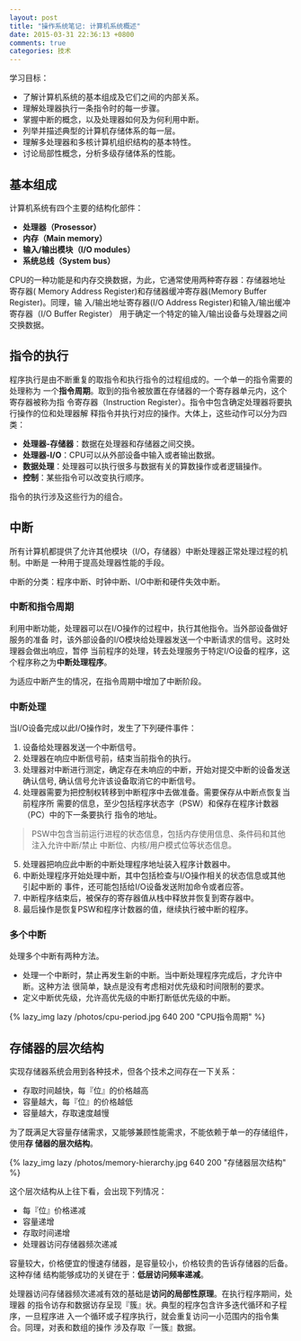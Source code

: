 ```yaml
---
layout: post
title: "操作系统笔记: 计算机系统概述"
date: 2015-03-31 22:36:13 +0800
comments: true
categories: 技术
---
```

学习目标：

+ 了解计算机系统的基本组成及它们之间的内部关系。
+ 理解处理器执行一条指令时的每一步骤。
+ 掌握中断的概念，以及处理器如何及为何利用中断。
+ 列举并描述典型的计算机存储体系的每一层。
+ 理解多处理器和多核计算机组织结构的基本特性。
+ 讨论局部性概念，分析多级存储体系的性能。

## 基本组成

计算机系统有四个主要的结构化部件：

+ **处理器（Prosessor）**
+ **内存（Main memory）**
+ **输入/输出模块（I/O modules）**
+ **系统总线（System bus）**

CPU的一种功能是和内存交换数据，为此，它通常使用两种寄存器：存储器地址寄存器(
Memory Address Register)和存储器缓冲寄存器(Memory Buffer Register)。同理，输
入/输出地址寄存器(I/O Address Register)和输入/输出缓冲寄存器（I/O Buffer Register）
用于确定一个特定的输入/输出设备与处理器之间交换数据。

## 指令的执行

程序执行是由不断重复的取指令和执行指令的过程组成的。一个单一的指令需要的处理称为
一个**指令周期**。取到的指令被放置在存储器的一个寄存器单元内，这个寄存器被称为指
令寄存器（Instruction Register）。指令中包含确定处理器将要执行操作的位和处理器解
释指令并执行对应的操作。大体上，这些动作可以分为四类：

+ **处理器-存储器**：数据在处理器和存储器之间交换。
+ **处理器-I/O**：CPU可以从外部设备中输入或者输出数据。
+ **数据处理**：处理器可以执行很多与数据有关的算数操作或者逻辑操作。
+ **控制**：某些指令可以改变执行顺序。

指令的执行涉及这些行为的组合。

## 中断

所有计算机都提供了允许其他模块（I/O，存储器）中断处理器正常处理过程的机制。中断是
一种用于提高处理器性能的手段。

中断的分类：程序中断、时钟中断、I/O中断和硬件失效中断。

### 中断和指令周期

利用中断功能，处理器可以在I/O操作的过程中，执行其他指令。当外部设备做好服务的准备
时，该外部设备的I/O模块给处理器发送一个中断请求的信号。这时处理器会做出响应，暂停
当前程序的处理，转去处理服务于特定I/O设备的程序，这个程序称之为**中断处理程序**。

为适应中断产生的情况，在指令周期中增加了中断阶段。

### 中断处理

当I/O设备完成以此I/O操作时，发生了下列硬件事件：

1. 设备给处理器发送一个中断信号。
2. 处理器在响应中断信号前，结束当前指令的执行。
3. 处理器对中断进行测定，确定存在未响应的中断，开始对提交中断的设备发送确认信号,
   确认信号允许该设备取消它的中断信号。
4. 处理器需要为把控制权转移到中断程序中去做准备。需要保存从中断点恢复当前程序所
   需要的信息，至少包括程序状态字（PSW）和保存在程序计数器（PC）中的下一条要执行
   指令的地址。

> PSW中包含当前运行进程的状态信息，包括内存使用信息、条件码和其他注入允许中断/禁止
  中断位、内核/用户模式位等状态信息。

5. 处理器把响应此中断的中断处理程序地址装入程序计数器中。
6. 中断处理程序开始处理中断，其中包括检查与I/O操作相关的状态信息或其他引起中断的
   事件，还可能包括给I/O设备发送附加命令或者应答。
7. 中断程序结束后，被保存的寄存器值从栈中释放并恢复到寄存器中。
8. 最后操作是恢复PSW和程序计数器的值，继续执行被中断的程序。

### 多个中断

处理多个中断有两种方法。

+ 处理一个中断时，禁止再发生新的中断。当中断处理程序完成后，才允许中断。这种方法
  很简单，缺点是没有考虑相对优先级和时间限制的要求。
+ 定义中断优先级，允许高优先级的中断打断低优先级的中断。

{% lazy_img lazy /photos/cpu-period.jpg 640 200 "CPU指令周期" %}

## 存储器的层次结构

实现存储器系统会用到各种技术，但各个技术之间存在一下关系：

+ 存取时间越快，每『位』的价格越高
+ 容量越大，每『位』的价格越低
+ 容量越大，存取速度越慢

为了既满足大容量存储需求，又能够兼顾性能需求，不能依赖于单一的存储组件，使用**存
储器的层次结构**。

{% lazy_img lazy /photos/memory-hierarchy.jpg 640 200 "存储器层次结构" %}

这个层次结构从上往下看，会出现下列情况：

+ 每『位』价格递减
+ 容量递增
+ 存取时间递增
+ 处理器访问存储器频次递减

容量较大，价格便宜的慢速存储器，是容量较小，价格较贵的告诉存储器的后备。这种存储
结构能够成功的关键在于：**低层访问频率递减**。

处理器访问存储器频次递减有效的基础是**访问的局部性原理**。在执行程序期间，处理器
的指令访存和数据访存呈现『簇』状。典型的程序包含许多迭代循环和子程序，一旦程序进
入一个循环或子程序执行，就会重复访问一小范围内的指令集合。同理，对表和数组的操作
涉及存取『一簇』数据。

